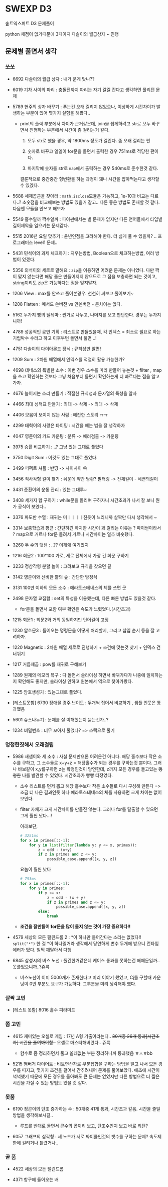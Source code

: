 # SWEXP D3

솦트익스퍼트 D3 문제풀이

python 채점이 없기때문에 3페이지 다솔이의 월급상자 ~ 진행

## 문제별 풀면서 생각

### 쏘쏘

- 6692 다솔이의 월급 상자 : 내가 푼게 맞나??

- 6019 기차 사이의 파리 : 충돌전까지 파리는 자기 갈길 간다고 생각하면 풀리던 문제

- 5789 현주의 상자 바꾸기 : 푸는건 오래 걸리지 않았으나, 이상하게 시간차이가 발생하는 부분이 있어 몇가지 실험을 해봤다..
    - print의 출력 부분에서 차이가 큰거같은데, join을 쉽게하려고 str로 모두 바꾸면서 진행하는 부분에서 시간이 좀 걸리는거 같다.

        1. 모두 str로 했을 경우, 약 1800ms 정도가 걸린다. 좀 오래 걸리는 편

        2. 숫자로 바꾸고 일일이 for문을 돌면서 출력한 경우 751ms로 적당한 편이다.

        3. 마지막에 숫자를 str로 `map`해서 출력하는 경우 540ms로 준수한것 같다.

        결론적으로 중간중간 형변환을 하는 과정이 꽤나 시간을 잡아먹는다고 생각할 수 있겠다.

- 5688 세제곱근을 찾아라 : `math.isclose`모듈은 가능하고, 1e-10과 비교는 다르다..? 소숫점을 비교해보는 방법도 있을거 같고.. 다른 좋은 방법도 존재할 것 같다. 다음엔 모듈을 안쓰고 해보자

- 5549 홀수일까 짝수일까 : 파이썬에서는 별 문제가 없지만 다른 언어들에서 타입별 길이제약을 일으키는 문제같다.

- 5515 2016년 요일 맞추기 : 윤년인점을 고려해야 한다. 더 쉽게 풀 수 있을까? .. 프로그래머스 level1 문제..

- 5431 민석이의 과제 체크하기 : 지우는방법, Boolean으로 체크하는방법, 여러 방법이 있겠다.

- 5356 의석이의 세로로 말해요 : `zip`을 이용하면 어려운 문제는 아니었다. 다만 짝이 맞지 않는다면 해당 줄은 만들어지지 않으므로 그 점을 보충하면 되는 것이고, string끼리도 zip은 가능하다는 점을 잊지말자.

- 1206 View : max를 안쓰고 풀어본경우. 천천히 써보고 풀어보기~

- 1208 Flatten : 메서드 쓴버전 vs 안쓴버전 - 큰차이는 없다.

- 5162 두가지 빵의 딜레마 : 싼거로 나누고, 나머지를 보고 판단한다. 경우는 두가지니까!

- 4789 성공적인 공연 기획 : 리스트로 만들었을때, 각 인덱스 = 최소로 필요로 하는 기립박수 수라고 하고 이후부턴 돌면서 풀면 ..!

- 4751 다솔이의 다이아몬드 장식 : 규칙성만 알면!

- 1209 Sum : 2차원 배열에서 인덱스를 적절히 활용 가능한가?

- 4698 테네스의 특별한 소수 : 이번 경우 소수를 미리 만들어 놓는것 + filter , map 을 쓰고 확인하는 것보다 그냥 처음부터 돌면서 확인하는게 더 빠르다는 점을 알고 가자.

- 4676 늘어지는 소리 만들기 : 적절한 규칙성과 문자열의 특성을 알자

- 4466 최대 성적표 만들기 : 최대 -> 삭제 -> 최대 -> 삭제

- 4406 모음이 보이지 않는 사람 : 애잔한 스토리 ㅠㅠ

- 4299 태혁이의 사랑은 타이밍 : 시간을 빼는 법을 잘 생각하자

- 4047 영준이의 카드 카운팅 : 분류 -> 에러검출 -> 카운팅

- 3975 승률 비교하기 : ..? 그냥 있는 그대로 풀었다

- 3750 Digit Sum : 이것도 있는 그대로 풀었다.

- 3499 퍼펙트 셔플 : 반띵 -> 사이사이 쏙

- 3456 직사각형 길이 찾기 : 쉬운데 약간 당황? 필터링 -> 전체길이 - 세변의길이

- 3431 준환이의 운동 관리 : 있는 그대루~

- 3408 세가지 합 구하기 : while문을 돌리며 구하자니 시간초과가 나서 잘 보니 뭔가 공식이 보였다..

- 3376 파도반 수열 : 재귀는 미ㅣㅣㅣㅣ친듯이 느리니까 살짝만 다시 생각해서 ~

- 3314 보충학습과 평균 : 간단하긴 하지만 시간이 꽤 걸리는 이유는 ? 파이썬이라서 ? map으로 거르나 for문 돌려서 거르나 시간차이는 얼추 비슷했다.

- 3260 두 수의 덧셈 : ..?? 이게왜 여기있지

- 1216 회문2 : 100*100 가로, 세로 전체에서 가장 긴 회문 구하기

- 3233 정삼각형 분할 놀이 : 그려보고 규칙을 찾으면 끝

- 3142 영준이와 신비한 뿔의 숲 : 간단한 방정식

- 3131 100만 이하의 모든 소수 : 에라토스테네스의 체를 쓰면 굿

- 2498 문자열 교집합 : set의 특성을 이용했는데, 다른 빠른 방법도 있을것 같다.
    - for문을 돌면서 포함 여부 확인은 속도가 느렸었다.(시간초과)

- 1215 회문1 : 회문2와 거의 동일하지만 단어길이 고정

- 1230 암호문3 : 들어오는 명령문을 어떻게 처리할지, 그리고 삽입 순서 등을 잘 고려하자.

- 1220 Magnetic : 2차원 배열 세로로 진행하기 + 조건에 맞는것 찾기 + 인덱스 건너뛰기

- 1217 거듭제곱 : pow를 재귀로 구해보기

- 1289 원재의 메모리 복구 : 다 돌면서 슬라이싱 하면서 바꿔가다가 나중에 일치하는지 확인해도 좋지만, 슬라이싱 안하고 원본에서 역으로 찾아가봤다.

- 1225 암호생성기 : 있는그대로 풀었다.

- [테스트못함] 6730 장애물 경주 난이도  : 두개씩 집어서 비교하기 , 샘플 인풋은 통과했음

- 5601 쥬스나누기 : 문제를 잘 이해했는지 묻는건가..?

- 1234 비밀번호 : 너무 꼬아서 풀었나?  => 스택으로 풀기

### 멍청한짓해서 오래걸림

- 5986 새샘이와 세 소수 : 사실 문제만으론 어려운건 아니다. 해당 홀수보다 작은 소수를 구하고, 그 소수들로 x+y+z = 해당홀수가 되는 경우를 구하는것 뿐이다. 그러나 바보같이 x,y를구하면 z는 확정인것이 당연한데, z까지 모든 경우를 돌고있는 ~~멍청한~~ 나를 발견할 수 있었다. 시간초과가 빵빵 터졌었다. 
    - 소수 리스트를 먼저 뽑고 해당 홀수보다 작은 소수들로 다시 구성해 만든다 => 조금 더 나은 결과인듯 하나 에라토스테네스의 체를 사용하면 크게 차이는 없어보인다.
    - filter 자체가 크게 시간차이를 만들진 않는다. 그러나 for를 탈출할 수 있으면 그게 훨씬 낫다...!
    
        아래보단,
    
        ```python
        # 3251ms
        for x in primes[::-1]:
            for y in list(filter(lambda y: y <= x, primes)):
                z = odd - (x+y)
                if z in primes and z <= y:
                    possible_case.append([x, y, z])
        ```

        요놈이 훨씬 낫다 

        ```python
        # 753ms
        for x in primes[::-1]:
            for y in primes:
                if y <= x:
                    z = odd - (x + y)
                    if z in primes and z <= y:
                        possible_case.append([x, y, z])
                else:
                    break
        ```
    - __조건을 잘만들어 for문을 많이 돌지 않는 것이 가장 중요하다!!__

- 4579 세상의 모든 팰린드롬 2 : *이 하나만 들어간다는 소리는 없었다!! `split("*")` 한 걸  *이 하나일거라 생각해서 당연하게 변수 두개에 받으니 런타임 에러가 떴다. 일찍 깨달아서 다행
- 6845 삼성시의 버스 노선 : 풀긴한거같은데 케이스 통과를 못하는건 왜때문일까.. 못풀었으니까..?쥬륵
    - 버스노선이 이미 5000개가 존재한다고 미리 이야기 했었고, Cj를 구할때 카운팅이 0인 부분도 요구가 가능하다. 그부분을 미리 생각해야 했다.   

### 살짝 고민

- [테스트 못함] 8016 홀수 피라미드

### 쫌 고민

- 4615 재미있는 오셀로 게임 : 17년 A형 기출이라는디.. ~~30개중 26개 통과[시간초과] 시간을 줄여봐야함..~~ 오셀로 마스터해버렸다.. 쥬륵
    - 함수로 좀 정리하면서 풀고 쓸데없는 부분 정리하니까 통과했음 ㅎㅅㅎbb
    
- 5215 햄버거 다이어트 : 비트연산자로 부분집합을 구하는 방법을 알고 나서 모든 경우를 따지고, 몇가지 조건을 걸어서 간추려내어 문제를 풀어보았다.
애초에 시간이 넉넉했기 때문에 모든 경우를 돌아봐도 큰 문제는 없었지만 다른 방법으로 더 짧은 시간을 가질 수 있는 방법도 있을 것 같다.

### 못품

- 6190 정곤이의 단조 증가하는 수 : 50개중 41개 통과, 시간초과 같음. 시간을 줄일 방법을 생각해보시길..
    - 루프를 반대로 돌면서 큰수의 곱끼리 보고, 단조수인지 보고 바로 리턴?

- 6057 그래프의 삼각형 : 세 노드가 서로 싸이클인것의 갯수를 구하는 문제? 속도제한에 걸리거나 틀렸거나..

### 곧 품

- 4522 세상의 모든 팰린드롬 

- 4371 항구에 들어오는 배

